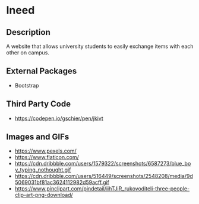 # Ineed

## Description

A website that allows university students to easily exchange items with each other on campus.

## External Packages

- Bootstrap

## Third Party Code

- https://codepen.io/gschier/pen/jkivt

## Images and GIFs

- https://www.pexels.com/
- https://www.flaticon.com/
- https://cdn.dribbble.com/users/1579322/screenshots/6587273/blue_boy_typing_nothought.gif
- https://cdn.dribbble.com/users/516449/screenshots/2548208/media/9d5069031bf81ac3624112982d59acff.gif
- https://www.pinclipart.com/pindetail/iihTJiR_rukovoditeli-three-people-clip-art-png-download/
